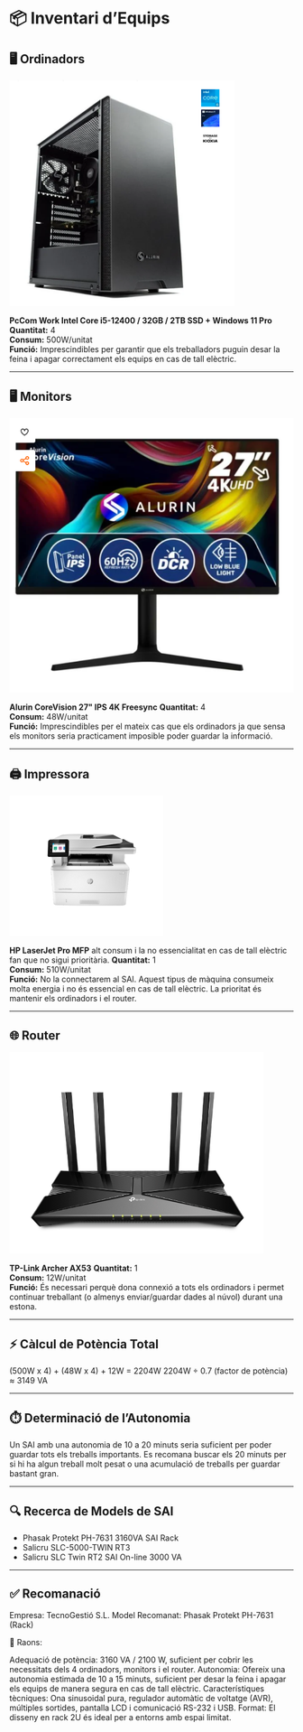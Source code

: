 # 📦 Inventari d’Equips

## 🖥️ Ordinadors

<img src="img/ordenadores.png" alt="ordenadores" width="400" height="400">

**PcCom Work Intel Core i5-12400 / 32GB / 2TB SSD + Windows 11 Pro**  
**Quantitat:** 4  
**Consum:** 500W/unitat  
**Funció:** Imprescindibles per garantir que els treballadors puguin desar la feina i apagar correctament els equips en cas de tall elèctric.

---

## 🖥️ Monitors

![Monitors](img/monitores.png)

**Alurin CoreVision 27" IPS 4K Freesync**
**Quantitat:** 4  
**Consum:** 48W/unitat  
**Funció:** Imprescindibles per el mateix cas que els ordinadors ja que sensa els monitors seria practicament imposible poder guardar la informació.

---

## 🖨️ Impressora

![Impressora](img/impressora.png)

**HP LaserJet Pro MFP** alt consum i la no essencialitat en cas de tall elèctric fan que no sigui prioritària.
**Quantitat:** 1  
**Consum:** 510W/unitat  
**Funció:** No la connectarem al SAI. Aquest tipus de màquina consumeix molta energia i no és essencial en cas de tall elèctric. La prioritat és mantenir els ordinadors i el router.

---

## 🌐 Router

![router](img/router.png)

**TP-Link Archer AX53**
**Quantitat:** 1  
**Consum:** 12W/unitat  
**Funció:** És necessari perquè dona connexió a tots els ordinadors i permet continuar treballant (o almenys enviar/guardar dades al núvol) durant una estona.

---

## ⚡ Càlcul de Potència Total

(500W x 4) + (48W x 4) + 12W = 2204W
2204W ÷ 0.7 (factor de potència) ≈ 3149 VA

---

## ⏱️ Determinació de l’Autonomia

Un SAI amb una autonomia de 10 a 20 minuts seria suficient per poder guardar tots els treballs importants.
Es recomana buscar els 20 minuts per si hi ha algun treball molt pesat o una acumulació de treballs per guardar bastant gran.

---

## 🔍 Recerca de Models de SAI

- Phasak Protekt PH-7631 3160VA SAI Rack
- Salicru SLC-5000-TWIN RT3
- Salicru SLC Twin RT2 SAI On-line 3000 VA

---

## ✅ Recomanació

Empresa: TecnoGestió S.L.
Model Recomanat: Phasak Protekt PH-7631 (Rack)

🔧 Raons:

Adequació de potència: 3160 VA / 2100 W, suficient per cobrir les necessitats dels 4 ordinadors, monitors i el router.
Autonomia: Ofereix una autonomia estimada de 10 a 15 minuts, suficient per desar la feina i apagar els equips de manera segura en cas de tall elèctric.
Característiques tècniques: Ona sinusoidal pura, regulador automàtic de voltatge (AVR), múltiples sortides, pantalla LCD i comunicació RS-232 i USB.
Format: El disseny en rack 2U és ideal per a entorns amb espai limitat.
